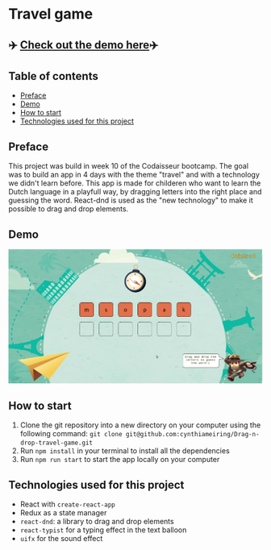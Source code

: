 # Travel game

## ✈️ [Check out the demo here](#Demo)✈️

## Table of contents

- [Preface](#Preface)
- [Demo](#Demo)
- [How to start](#How-to-start)
- [Technologies used for this project](#Technologies-used-for-this-project)

## Preface

This project was build in week 10 of the Codaisseur bootcamp. The goal was to build an app in 4 days with the theme "travel" and with a technology we didn't learn before. This app is made for childeren who want to learn the Dutch language in a playfull way, by dragging letters into the right place and guessing the word. React-dnd is used as the "new technology" to make it possible to drag and drop elements.

## Demo

![gif](./src/media/Demo.gif)

## How to start

1. Clone the git repository into a new directory on your computer using the following command: `git clone git@github.com:cynthiameiring/Drag-n-drop-travel-game.git`
2. Run `npm install` in your terminal to install all the dependencies
3. Run `npm run start` to start the app locally on your computer

## Technologies used for this project

- React with `create-react-app`
- Redux as a state manager
- `react-dnd`: a library to drag and drop elements
- `react-typist` for a typing effect in the text balloon
- `uifx` for the sound effect
